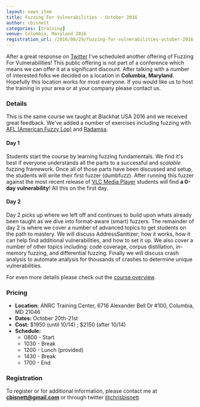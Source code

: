 ```yaml
---
layout: news_item
title: Fuzzing For Vulnerabilities - October 2016
author: cbisnett
categories: [training]
venue: Columbia, Maryland 2016
registration_url: /2016/08/29/fuzzing-for-vulnerabilities-october-2016
---
```


After a great response on [Twitter](https://twitter.com/chrisbisnett/status/765715921491136512) I've scheduled another offering of Fuzzing For Vulnerabilities! This public offering is not part of a conference which means we can offer it at a significant discount. After talking with a number of interested folks we decided on a location in **Columbia, Maryland**. Hopefully this location works for most everyone. If you would like us to host the training in your area or at your company please contact us.

### Details

This is the same course we taught at Blackhat USA 2016 and we received great feedback. We've added a number of exercises including fuzzing with [AFL (American Fuzzy Lop)](http://lcamtuf.coredump.cx/afl/) and [Radamsa](https://github.com/aoh/radamsa).

#### Day 1

Students start the course by learning fuzzing fundamentals. We find it's best if everyone understands all the parts to a successful and *scalable* fuzzing framework. Once all of those parts have been discussed and setup, the students will write their first fuzzer (dumbfuzz). After running this fuzzer against the most recent release of [VLC Media Player](http://www.videolan.org/vlc/download-windows.html) students will find **a 0-day vulnerability**! All this on the first day.

#### Day 2

Day 2 picks up where we left off and continues to build upon whats already been taught as we dive into format-aware (smart) fuzzers. The remainder of day 2 is where we cover a number of advanced topics to get students on the path to mastery. We will discuss AddressSanitizer; how it works, how it can help find additional vulnerabilities, and how to set it up. We also cover a number of other topics including: code coverage, corpus distillation, in-memory fuzzing, and differential fuzzing. Finally we will discuss crash analysis to automate analysis for thousands of crashes to determine unique vulnerabilities.

For even more details please check out the [course overview](/ffv).

### Pricing

- **Location:** ANRC Training Center, 6716 Alexander Bell Dr #100, Columbia, MD 21046
- **Dates:** October 20th-21st
- **Cost:** $1950 (until 10/14) ; $2150 (after 10/14)
- **Schedule:**
    - 0800 - Start
    - 1030 - Break
    - 1200 - Lunch (provided)
    - 1430 - Break
    - 1700 - End

### Registration

To register or for additional information, please contact me at **cbisnett@gmail.com** or through twitter [@chrisbisnett](https://twitter.com/chrisbisnett)
